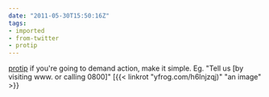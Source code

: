 ```yaml
---
date: "2011-05-30T15:50:16Z"
tags:
- imported
- from-twitter
- protip
---
```

[protip](/tags/protip) if you're going to demand action, make it simple. Eg. "Tell us \[by visiting www. or calling 0800\]" [{{< linkrot "yfrog.com/h6lnjzqj)" "an image" >}}
